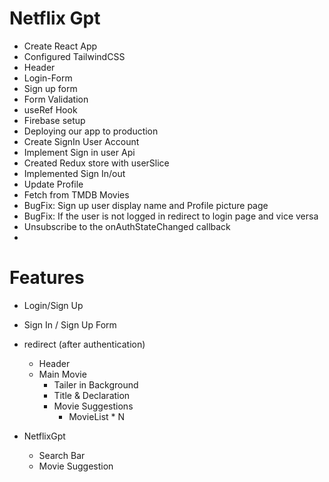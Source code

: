 # Netflix Gpt

- Create React App 
- Configured TailwindCSS 
- Header
- Login-Form
- Sign up form
- Form Validation
- useRef Hook
- Firebase setup
- Deploying our app to production 
- Create SignIn User Account
- Implement Sign in user Api 
- Created Redux store  with userSlice
- Implemented Sign In/out
- Update Profile
- Fetch from TMDB Movies
- BugFix: Sign up user display name and Profile picture page
- BugFix: If the user is not logged in redirect to login page and vice versa 
- Unsubscribe to the onAuthStateChanged callback
-  


# Features

- Login/Sign Up
- Sign In / Sign Up Form
- redirect (after authentication)
    - Header
    - Main Movie
      - Tailer in Background
      - Title & Declaration
      - Movie Suggestions 
        - MovieList * N


- NetflixGpt 
    - Search Bar 
    - Movie Suggestion

